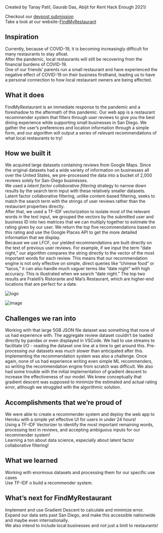 Created by Tanay Patil, Gaurab Das, Abijit for Kent Hack Enough 2021/

Checkout our [devpost submission](https://devpost.com/software/findmyrestaurant)\
Take a look at our website-[FindMyRestaurant](https://findmyrestaurantwastaken.tech)

## Inspiration
Currently, because of COVID-19, it is becoming increasingly difficult for many restaurants to stay afloat.\
After the pandemic, local restaurants will still be recovering from the financial burdens of COVID-19.\
One of our friends’ parents run a small restaurant and have experienced the negative effect of COVID-19 on their business firsthand, leading us to have a personal connection to how local restaurant owners are being affected.

## What it does
FindMyRestaurant is an immediate response to the pandemic and a foreshadow to the aftermath of this pandemic. Our web app is a restaurant recommender system that filters through user reviews to give you the best dining experience while supporting small businesses in San Diego. We gather the user’s preferences and location information through a simple form, and our algorithm will output a series of relevant recommendations of what local restaurants to try!

## How we built it
We acquired large datasets containing reviews from Google Maps. Since the original datasets had a wide variety of information on businesses all over the United States, we pre-processed the data into a bucket of 2,000 reviews solely for San-Diego businesses.\
We used a _latent factor collaborative filtering_ strategy to narrow down results by the search term input with these relatively smaller datasets. Latent factor collaborative filtering, unlike content-based filtering, seeks to match the search term with the strings of user reviews rather than the restaurant properties directly.\
After that, we used a TF-IDF vectorization to isolate most of the relevant words in the text input, we grouped the vectors by the submitted user and business ID into two matrices that we can multiply together to estimate the rating given by our user. We return the top five recommendations based on this rating and use the Google Places API to get the more detailed information that we display.\
Because we use LFCF, our yielded recommendations are built directly on the text of previous user reviews. For example, if we input the term “date night,” our algorithm compares the string directly to the vector of the most important words for each review. This means that our recommendation engine is not only effective on simple, direct queries like “chinese food” or “tacos,” it can also handle much vaguer terms like “date night” with high accuracy. This is illustrated when we search “date night.” The top two results are Fratelli’s Ristorante and Mai’s Restaurant, which are higher-end locations that are perfect for a date.

![logo](https://user-images.githubusercontent.com/89934290/144749281-2fb1a53d-881a-45b7-b4bc-e3aa9e85c36a.png)

![image](https://user-images.githubusercontent.com/89934290/144749287-2c4913ab-9367-4ea0-b788-fe903f59a81f.png)


## Challenges we ran into
Working with that large 5GB JSON file dataset was something that none of us had experience with. The aggregate review dataset couldn’t be loaded directly by pandas or even displayed in VSCode. We had to use streams to facilitate I/O - reading the dataset one line at a time to get around this. Pre-processing our datasets was much slower than anticipated after this.\
Implementing the recommendation system was also a challenge. Once again, none of us had experience writing even simple ML recommenders, so writing the recommendation engine from scratch was difficult. We also had some trouble with the initial implementation of gradient descent to increase the effectiveness of our model. We knew conceptually that gradient descent was supposed to minimize the estimated and actual rating error, although we struggled with the algorithmic solution.

## Accomplishments that we’re proud of
We were able to create a recommender system and deploy the web app to Heroku with a simple yet effective UI for users in under 24 hours!\
Using a TF-IDF Vectorizer to identify the most important remaining words, processing text in reviews, and accepting ambiguous inputs for our recommender system!\
Learning a ton about data science, especially about latent factor collaborative filtering!

## What we learned
Working with enormous datasets and processing them for our specific use cases\
Use TF-IDF o build a recommender system.

## What’s next for FindMyRestaurant
Implement and use Gradient Descent to calculate and minimize error.\
Expand our data sets past San Diego, and make this accessible nationwide and maybe even internationally.\
We also intend to include local businesses and not just a limit to restaurants!
